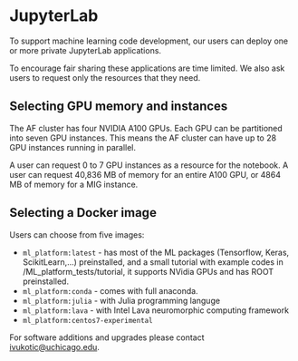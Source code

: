 # JupyterLab

To support machine learning code development, our users can deploy one or more private JupyterLab applications.

To encourage fair sharing these applications are time limited. We also ask users to request only the resources that they need.

## Selecting GPU memory and instances

The AF cluster has four NVIDIA A100 GPUs. Each GPU can be partitioned into seven GPU instances. This means the AF cluster can have up to 28 GPU instances running in parallel. 

A user can request 0 to 7 GPU instances as a resource for the notebook. A user can request 40,836 MB of memory for an entire A100 GPU, or 4864 MB of memory for a MIG instance.

## Selecting a Docker image

Users can choose from five images:

* `ml_platform:latest` -  has most of the ML packages (Tensorflow, Keras, ScikitLearn,...) preinstalled, and a small tutorial with example codes in /ML_platform_tests/tutorial, it supports NVidia GPUs and has ROOT preinstalled.
* `ml_platform:conda` - comes with full anaconda.
* `ml_platform:julia` - with Julia programming languge
* `ml_platform:lava` - with Intel Lava neuromorphic computing framework
* `ml_platform:centos7-experimental`

For software additions and upgrades please contact ivukotic@uchicago.edu.
